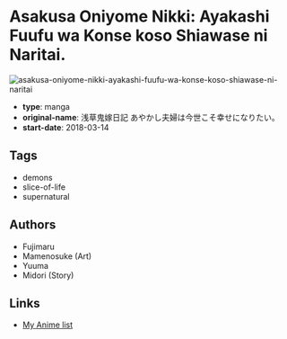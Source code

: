 # Asakusa Oniyome Nikki: Ayakashi Fuufu wa Konse koso Shiawase ni Naritai.

![asakusa-oniyome-nikki-ayakashi-fuufu-wa-konse-koso-shiawase-ni-naritai](https://cdn.myanimelist.net/images/manga/3/223926.jpg)

-   **type**: manga
-   **original-name**: 浅草鬼嫁日記 あやかし夫婦は今世こそ幸せになりたい。
-   **start-date**: 2018-03-14

## Tags

-   demons
-   slice-of-life
-   supernatural

## Authors

-   Fujimaru
-   Mamenosuke (Art)
-   Yuuma
-   Midori (Story)

## Links

-   [My Anime list](https://myanimelist.net/manga/114866/Asakusa_Oniyome_Nikki__Ayakashi_Fuufu_wa_Konse_koso_Shiawase_ni_Naritai)
